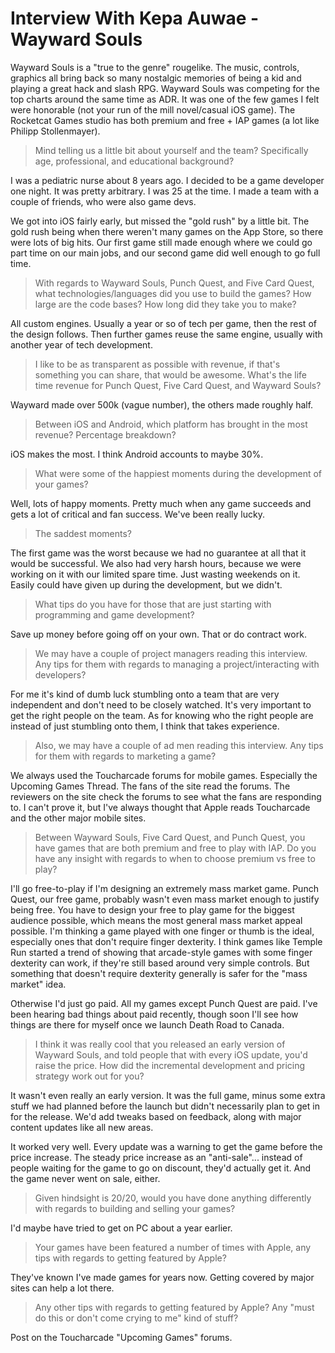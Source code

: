 # Interview With Kepa Auwae - Wayward Souls

Wayward Souls is a "true to the genre" rougelike. The music, controls,
graphics all bring back so many nostalgic memories of being a kid and
playing a great hack and slash RPG. Wayward Souls was competing for
the top charts around the same time as ADR. It was one of the few
games I felt were honorable (not your run of the mill novel/casual iOS
game). The Rocketcat Games studio has both premium and free + IAP
games (a lot like Philipp Stollenmayer).

>Mind telling us a little bit about yourself and the team?
>Specifically age, professional, and educational background?

I was a pediatric nurse about 8 years ago. I decided to be a game
developer one night. It was pretty arbitrary. I was 25 at the time. I
made a team with a couple of friends, who were also game devs.

We got into iOS fairly early, but missed the "gold rush" by a little
bit. The gold rush being when there weren't many games on the App
Store, so there were lots of big hits. Our first game still made
enough where we could go part time on our main jobs, and our second
game did well enough to go full time.

>With regards to Wayward Souls, Punch Quest, and Five Card Quest, what
>technologies/languages did you use to build the games? How large are
>the code bases? How long did they take you to make?

All custom engines. Usually a year or so of tech per game, then the
rest of the design follows. Then further games reuse the same engine,
usually with another year of tech development.

>I like to be as transparent as possible with revenue, if that's
>something you can share, that would be awesome. What's the life time
>revenue for Punch Quest, Five Card Quest, and Wayward Souls?

Wayward made over 500k (vague number), the others made roughly half.

>Between iOS and Android, which platform has brought in the most
>revenue? Percentage breakdown?

iOS makes the most. I think Android accounts to maybe 30%.

>What were some of the happiest moments during the development of your
>games?

Well, lots of happy moments. Pretty much when any game succeeds and
gets a lot of critical and fan success. We've been really lucky.

>The saddest moments?

The first game was the worst because we had no guarantee at all that
it would be successful. We also had very harsh hours, because we were
working on it with our limited spare time. Just wasting weekends on
it. Easily could have given up during the development, but we didn't.

>What tips do you have for those that are just starting with
>programming and game development?

Save up money before going off on your own. That or do contract work.

>We may have a couple of project managers reading this interview. Any
>tips for them with regards to managing a project/interacting with
>developers?

For me it's kind of dumb luck stumbling onto a team that are very
independent and don't need to be closely watched. It's very important
to get the right people on the team. As for knowing who the right
people are instead of just stumbling onto them, I think that takes
experience.

>Also, we may have a couple of ad men reading this interview. Any tips
>for them with regards to marketing a game?

We always used the Toucharcade forums for mobile games. Especially the
Upcoming Games Thread. The fans of the site read the forums. The
reviewers on the site check the forums to see what the fans are
responding to. I can't prove it, but I've always thought that Apple
reads Toucharcade and the other major mobile sites.

>Between Wayward Souls, Five Card Quest, and Punch Quest, you have
>games that are both premium and free to play with IAP. Do you have
>any insight with regards to when to choose premium vs free to play?

I'll go free-to-play if I'm designing an extremely mass market
game. Punch Quest, our free game, probably wasn't even mass market
enough to justify being free. You have to design your free to play
game for the biggest audience possible, which means the most general
mass market appeal possible. I'm thinking a game played with one
finger or thumb is the ideal, especially ones that don't require
finger dexterity. I think games like Temple Run started a trend of
showing that arcade-style games with some finger dexterity can work,
if they're still based around very simple controls. But something that
doesn't require dexterity generally is safer for the "mass market"
idea.

Otherwise I'd just go paid. All my games except Punch Quest are
paid. I've been hearing bad things about paid recently, though soon
I'll see how things are there for myself once we launch Death Road to
Canada.

>I think it was really cool that you released an early version of
>Wayward Souls, and told people that with every iOS update, you'd
>raise the price. How did the incremental development and pricing
>strategy work out for you?

It wasn't even really an early version. It was the full game, minus
some extra stuff we had planned before the launch but didn't
necessarily plan to get in for the release. We'd add tweaks based on
feedback, along with major content updates like all new areas.

It worked very well. Every update was a warning to get the game before
the price increase. The steady price increase as an
"anti-sale"... instead of people waiting for the game to go on
discount, they'd actually get it. And the game never went on sale,
either.

>Given hindsight is 20/20, would you have done anything differently
>with regards to building and selling your games?

I'd maybe have tried to get on PC about a year earlier.

>Your games have been featured a number of times with Apple, any tips
>with regards to getting featured by Apple?

They've known I've made games for years now. Getting covered by major
sites can help a lot there.

>Any other tips with regards to getting featured by Apple? Any "must
>do this or don't come crying to me" kind of stuff?

Post on the Toucharcade "Upcoming Games" forums.
